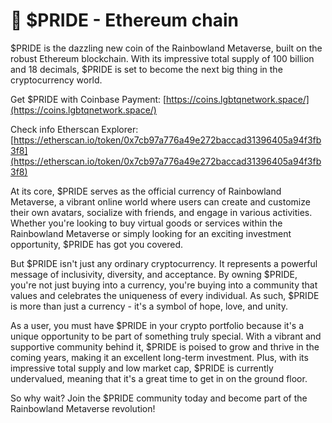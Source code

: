 # 🌿 $PRIDE - Ethereum chain

$PRIDE is the dazzling new coin of the Rainbowland Metaverse, built on the robust Ethereum blockchain. With its impressive total supply of 100 billion and 18 decimals, $PRIDE is set to become the next big thing in the cryptocurrency world.

Get $PRIDE with Coinbase Payment: [https://coins.lgbtqnetwork.space/](https://coins.lgbtqnetwork.space/)

Check info Etherscan Explorer: [https://etherscan.io/token/0x7cb97a776a49e272baccad31396405a94f3fb3f8](https://etherscan.io/token/0x7cb97a776a49e272baccad31396405a94f3fb3f8)

At its core, $PRIDE serves as the official currency of Rainbowland Metaverse, a vibrant online world where users can create and customize their own avatars, socialize with friends, and engage in various activities. Whether you're looking to buy virtual goods or services within the Rainbowland Metaverse or simply looking for an exciting investment opportunity, $PRIDE has got you covered.

But $PRIDE isn't just any ordinary cryptocurrency. It represents a powerful message of inclusivity, diversity, and acceptance. By owning $PRIDE, you're not just buying into a currency, you're buying into a community that values and celebrates the uniqueness of every individual. As such, $PRIDE is more than just a currency - it's a symbol of hope, love, and unity.

As a user, you must have $PRIDE in your crypto portfolio because it's a unique opportunity to be part of something truly special. With a vibrant and supportive community behind it, $PRIDE is poised to grow and thrive in the coming years, making it an excellent long-term investment. Plus, with its impressive total supply and low market cap, $PRIDE is currently undervalued, meaning that it's a great time to get in on the ground floor.

So why wait? Join the $PRIDE community today and become part of the Rainbowland Metaverse revolution!
